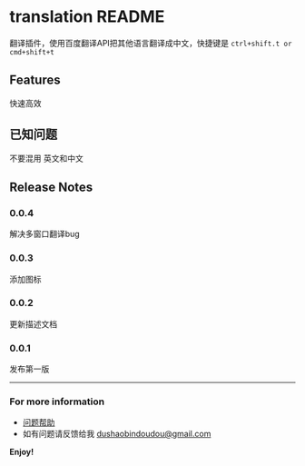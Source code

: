 # translation README

翻译插件，使用百度翻译API把其他语言翻译成中文，快捷键是 `ctrl+shift.t or cmd+shift+t`

## Features

快速高效

## 已知问题
不要混用 英文和中文

## Release Notes

### 0.0.4

解决多窗口翻译bug

### 0.0.3

添加图标

### 0.0.2

更新描述文档

### 0.0.1

发布第一版

-----------------------------------------------------------------------------------------------------------


### For more information

* [问题帮助](https://github.com/dushaobindoudou/vscode-translation)
* 如有问题请反馈给我 [dushaobindoudou@gmail.com](mailto:dushaobindoudou@gmail.com)


**Enjoy!**